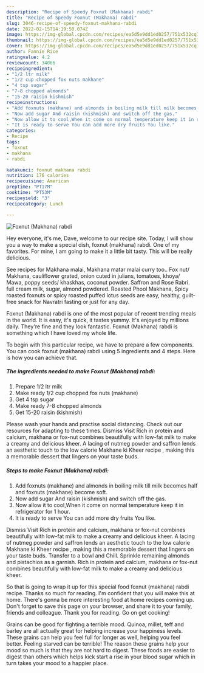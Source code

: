 ```yaml
---
description: "Recipe of Speedy Foxnut (Makhana) rabdi"
title: "Recipe of Speedy Foxnut (Makhana) rabdi"
slug: 3046-recipe-of-speedy-foxnut-makhana-rabdi
date: 2022-02-15T14:19:50.074Z
image: https://img-global.cpcdn.com/recipes/ea5d5e9dd1ed0257/751x532cq70/foxnut-makhana-rabdi-recipe-main-photo.jpg
thumbnail: https://img-global.cpcdn.com/recipes/ea5d5e9dd1ed0257/751x532cq70/foxnut-makhana-rabdi-recipe-main-photo.jpg
cover: https://img-global.cpcdn.com/recipes/ea5d5e9dd1ed0257/751x532cq70/foxnut-makhana-rabdi-recipe-main-photo.jpg
author: Fannie Rice
ratingvalue: 4.2
reviewcount: 34066
recipeingredient:
- "1/2 ltr milk"
- "1/2 cup chopped fox nuts makhane"
- "4 tsp sugar"
- "7-8 chopped almonds"
- "15-20 raisin kishmish"
recipeinstructions:
- "Add foxnuts (makhane) and almonds in boiling milk till milk becomes half and foxnuts (makhane) become soft."
- "Now add sugar And raisin (kishmish) and switch off the gas."
- "Now allow it to cool,When it come on normal temperature keep it in refrigerator for 1 hour."
- "It is ready to serve You can add more dry fruits You like."
categories:
- Recipe
tags:
- foxnut
- makhana
- rabdi

katakunci: foxnut makhana rabdi 
nutrition: 176 calories
recipecuisine: American
preptime: "PT17M"
cooktime: "PT53M"
recipeyield: "3"
recipecategory: Lunch

---
```



![Foxnut (Makhana) rabdi](https://img-global.cpcdn.com/recipes/ea5d5e9dd1ed0257/751x532cq70/foxnut-makhana-rabdi-recipe-main-photo.jpg)

Hey everyone, it's me, Dave, welcome to our recipe site. Today, I will show you a way to make a special dish, foxnut (makhana) rabdi. One of my favorites. For mine, I am going to make it a little bit tasty. This will be really delicious.

See recipes for Makhana malai, Makhana matar malai curry too.. Fox nut/ Makhana, cauliflower grated, onion cuted in julians, tomatoes, khoya/ Mawa, poppy seeds/ khaskhas, coconut powder. Saffron and Rose Rabri. full cream milk, sugar, almond powdered. Roasted Phool Makhana, Spicy roasted foxnuts or spicy roasted puffed lotus seeds are easy, healthy, guilt-free snack for Navratri fasting or just for any day.

Foxnut (Makhana) rabdi is one of the most popular of recent trending meals in the world. It is easy, it's quick, it tastes yummy. It's enjoyed by millions daily. They're fine and they look fantastic. Foxnut (Makhana) rabdi is something which I have loved my whole life.


To begin with this particular recipe, we have to prepare a few components. You can cook foxnut (makhana) rabdi using 5 ingredients and 4 steps. Here is how you can achieve that.

<!--inarticleads1-->

##### The ingredients needed to make Foxnut (Makhana) rabdi:

1. Prepare 1/2 ltr milk
1. Make ready 1/2 cup chopped fox nuts (makhane)
1. Get 4 tsp sugar
1. Make ready 7-8 chopped almonds
1. Get 15-20 raisin (kishmish)


Please wash your hands and practise social distancing. Check out our resources for adapting to these times. Dismiss Visit Rich in protein and calcium, makhana or fox-nut combines beautifully with low-fat milk to make a creamy and delicious kheer. A lacing of nutmeg powder and saffron lends an aesthetic touch to the low calorie Makhane ki Kheer recipe , making this a memorable dessert that lingers on your taste buds. 

<!--inarticleads2-->

##### Steps to make Foxnut (Makhana) rabdi:

1. Add foxnuts (makhane) and almonds in boiling milk till milk becomes half and foxnuts (makhane) become soft.
1. Now add sugar And raisin (kishmish) and switch off the gas.
1. Now allow it to cool,When it come on normal temperature keep it in refrigerator for 1 hour.
1. It is ready to serve You can add more dry fruits You like.


Dismiss Visit Rich in protein and calcium, makhana or fox-nut combines beautifully with low-fat milk to make a creamy and delicious kheer. A lacing of nutmeg powder and saffron lends an aesthetic touch to the low calorie Makhane ki Kheer recipe , making this a memorable dessert that lingers on your taste buds. Transfer to a bowl and Chill. Sprinkle remaining almonds and pistachios as a garnish. Rich in protein and calcium, makhana or fox-nut combines beautifully with low-fat milk to make a creamy and delicious kheer. 

So that is going to wrap it up for this special food foxnut (makhana) rabdi recipe. Thanks so much for reading. I'm confident that you will make this at home. There's gonna be more interesting food at home recipes coming up. Don't forget to save this page on your browser, and share it to your family, friends and colleague. Thank you for reading. Go on get cooking!

Grains can be good for fighting a terrible mood. Quinoa, millet, teff and barley are all actually great for helping increase your happiness levels. These grains can help you feel full for longer as well, helping you feel better. Feeling starved can be terrible! The reason these grains help your mood so much is that they are not hard to digest. These foods are easier to digest than others which helps kick start a rise in your blood sugar which in turn takes your mood to a happier place.
